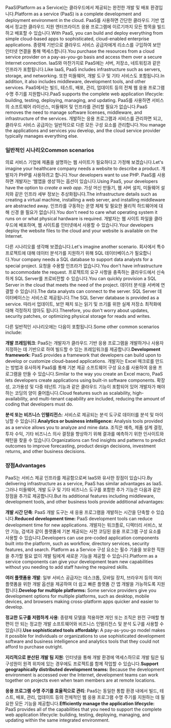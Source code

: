 <span data-ttu-id="e6f77-101">PaaS(Platform as a Service)는 클라우드에서 제공되는 완전한 개발 및 배포 환경입니다.</span><span class="sxs-lookup"><span data-stu-id="e6f77-101">Platform as a service (PaaS) is a complete development and deployment environment in the cloud.</span></span> <span data-ttu-id="e6f77-102">PaaS를 사용하면 간단한 클라우드 기반 앱에서 정교한 클라우드 지원 엔터프라이즈 응용 프로그램에 이르기까지 모든 항목을 빌드하고 배포할 수 있습니다.</span><span class="sxs-lookup"><span data-stu-id="e6f77-102">With PaaS, you can build and deploy everything from simple cloud-based apps to sophisticated, cloud-enabled enterprise applications.</span></span> <span data-ttu-id="e6f77-103">종량제 기반으로 클라우드 서비스 공급자에게 리소스를 구입하여 보안 인터넷 연결을 통해 액세스합니다.</span><span class="sxs-lookup"><span data-stu-id="e6f77-103">You purchase the resources from a cloud service provider on a pay-as-you-go basis and access them over a secure Internet connection.</span></span> <span data-ttu-id="e6f77-104">IaaS와 마찬가지로 PaaS에는 서버, 저장소, 네트워킹과 같은 인프라가 포함됩니다.</span><span class="sxs-lookup"><span data-stu-id="e6f77-104">Like IaaS, PaaS includes infrastructure such as servers, storage, and networking.</span></span> <span data-ttu-id="e6f77-105">또한 미들웨어, 개발 도구 및 기타 서비스도 포함됩니다.</span><span class="sxs-lookup"><span data-stu-id="e6f77-105">In addition, it also includes middleware, development tools, and other services.</span></span> <span data-ttu-id="e6f77-106">PaaS에서는 빌드, 테스트, 배포, 관리, 업데이트 등의 전체 웹 응용 프로그램 수명 주기를 지원합니다.</span><span class="sxs-lookup"><span data-stu-id="e6f77-106">PaaS supports the complete web application lifecycle: building, testing, deploying, managing, and updating.</span></span> <span data-ttu-id="e6f77-107">PaaS를 사용하면 서비스의 소프트웨어 라이선스, 미들웨어 및 인프라를 관리할 필요가 없습니다.</span><span class="sxs-lookup"><span data-stu-id="e6f77-107">PaaS removes the need to manage software licenses, middleware, and infrastructure of the services.</span></span> <span data-ttu-id="e6f77-108">개발하는 응용 프로그램과 서비스를 관리하면 되고, 클라우드 서비스 공급자는 일반적으로 다른 모든 구성 요소를 관리합니다.</span><span class="sxs-lookup"><span data-stu-id="e6f77-108">You manage the applications and services you develop, and the cloud service provider typically manages everything else.</span></span>

### <a name="common-scenarios"></a><span data-ttu-id="e6f77-109">일반적인 시나리오</span><span class="sxs-lookup"><span data-stu-id="e6f77-109">Common scenarios</span></span>

<span data-ttu-id="e6f77-110">의료 서비스 기업에 제품을 설명하는 웹 사이트가 필요하다고 가정해 보겠습니다.</span><span class="sxs-lookup"><span data-stu-id="e6f77-110">Let's imagine your healthcare company needs a website to describe a product.</span></span> <span data-ttu-id="e6f77-111">개발자가 PHP를 사용하려고 합니다.</span><span class="sxs-lookup"><span data-stu-id="e6f77-111">Your developers want to use PHP.</span></span> <span data-ttu-id="e6f77-112">PaaS를 사용하면 개발자는 ‘웹앱을 생성’하는 옵션이 있습니다.</span><span class="sxs-lookup"><span data-stu-id="e6f77-112">Using PaaS, your developers have the option to *create a web app*.</span></span> <span data-ttu-id="e6f77-113">가상 머신 만들기, 웹 서버 설치, 미들웨어 설치와 같은 인프라 세부 정보는 추상화됩니다.</span><span class="sxs-lookup"><span data-stu-id="e6f77-113">The infrastructure details such as creating a virtual machine, installing a web server, and installing middleware are abstracted away.</span></span> <span data-ttu-id="e6f77-114">인프라를 구동하는 운영 체제 및 필요한 물리적 하드웨어에 대해 신경 쓸 필요가 없습니다.</span><span class="sxs-lookup"><span data-stu-id="e6f77-114">You don't need to care what operating system it runs on or what physical hardware is required.</span></span> <span data-ttu-id="e6f77-115">개발자는 웹 사이트 파일을 클라우드에 배포하며, 웹 사이트를 인터넷에서 사용할 수 있습니다.</span><span class="sxs-lookup"><span data-stu-id="e6f77-115">Your developers deploy the website files to the cloud and your website is available on the Internet.</span></span>

<span data-ttu-id="e6f77-116">다른 시나리오를 생각해 보겠습니다.</span><span class="sxs-lookup"><span data-stu-id="e6f77-116">Let's imagine another scenario.</span></span> <span data-ttu-id="e6f77-117">회사에서 특수 프로젝트에 대해 데이터 분석가를 지원하기 위해 SQL 데이터베이스가 필요합니다.</span><span class="sxs-lookup"><span data-stu-id="e6f77-117">Your company needs a SQL database to support data analysts for a special project.</span></span> <span data-ttu-id="e6f77-118">요청을 수용할 인프라가 없습니다.</span><span class="sxs-lookup"><span data-stu-id="e6f77-118">You don't have infrastructure to accommodate the request.</span></span> <span data-ttu-id="e6f77-119">프로젝트의 요구 사항을 충족하는 클라우드에서 신속하게 SQL Server를 프로비전할 수 있습니다.</span><span class="sxs-lookup"><span data-stu-id="e6f77-119">You can quickly provision a SQL Server in the cloud that meets the need of the project.</span></span> <span data-ttu-id="e6f77-120">데이터 분석을 서버에 연결할 수 있습니다.</span><span class="sxs-lookup"><span data-stu-id="e6f77-120">The data analysts can connect to the server.</span></span> <span data-ttu-id="e6f77-121">SQL Server 데이터베이스는 서비스로 제공됩니다.</span><span class="sxs-lookup"><span data-stu-id="e6f77-121">The SQL Server database is provided as a service.</span></span> <span data-ttu-id="e6f77-122">따라서 업데이트, 보안 패치 또는 읽기 및 쓰기를 위한 실제 저장소 최적화에 대해 걱정하지 않아도 됩니다.</span><span class="sxs-lookup"><span data-stu-id="e6f77-122">Therefore, you don't worry about updates, security patches, or optimizing physical storage for reads and writes.</span></span>

<span data-ttu-id="e6f77-123">다른 일반적인 시나리오에는 다음이 포함됩니다.</span><span class="sxs-lookup"><span data-stu-id="e6f77-123">Some other common scenarios include:</span></span>

<span data-ttu-id="e6f77-124">**개발 프레임워크**: PaaS는 개발자가 클라우드 기반 응용 프로그램을 개발하거나 사용자 지정하는 데 기반으로 하여 빌드할 수 있는 프레임워크를 제공합니다.</span><span class="sxs-lookup"><span data-stu-id="e6f77-124">**Development framework:** PaaS provides a framework that developers can build upon to develop or customize cloud-based applications.</span></span> <span data-ttu-id="e6f77-125">개발자는 Excel 매크로를 만드는 방법과 유사하게 PaaS를 통해 기본 제공 소프트웨어 구성 요소를 사용하여 응용 프로그램을 만들 수 있습니다.</span><span class="sxs-lookup"><span data-stu-id="e6f77-125">Similar to the way you create an Excel macro, PaaS lets developers create applications using built-in software components.</span></span> <span data-ttu-id="e6f77-126">확장성, 고가용성 및 다중 테넌트 기능과 같은 클라우드 기능이 포함되어 있어 개발자가 해야 하는 코딩의 양이 줄어듭니다.</span><span class="sxs-lookup"><span data-stu-id="e6f77-126">Cloud features such as scalability, high-availability, and multi-tenant capability are included, reducing the amount of coding that developers must do.</span></span>

<span data-ttu-id="e6f77-127">**분석 또는 비즈니스 인텔리전스**: 서비스로 제공되는 분석 도구로 데이터를 분석 및 마이닝할 수 있습니다.</span><span class="sxs-lookup"><span data-stu-id="e6f77-127">**Analytics or business intelligence:** Analysis tools provided as a service allows you to analyze and mine data.</span></span> <span data-ttu-id="e6f77-128">조직은 예측, 제품 설계 결정, 투자 수익, 기타 비즈니스 의사 결정을 향상하기 위해 결과를 예측하기 위한 인사이트와 패턴을 찾을 수 있습니다.</span><span class="sxs-lookup"><span data-stu-id="e6f77-128">Organizations can find insights and patterns to predict outcomes to improve forecasting, product design decisions, investment returns, and other business decisions.</span></span>

### <a name="advantages"></a><span data-ttu-id="e6f77-129">장점</span><span class="sxs-lookup"><span data-stu-id="e6f77-129">Advantages</span></span>

<span data-ttu-id="e6f77-130">PaaS는 서비스 제공 인프라를 제공함으로써 IaaS와 유사한 장점이 있습니다.</span><span class="sxs-lookup"><span data-stu-id="e6f77-130">By delivering infrastructure as a service, PaaS has similar advantages as IaaS.</span></span> <span data-ttu-id="e6f77-131">그러나 미들웨어, 개발 도구 및 기타 비즈니스 도구를 포함한 추가 기능은 다음과 같은 장점을 추가로 제공합니다.</span><span class="sxs-lookup"><span data-stu-id="e6f77-131">But its additional features including middleware, development tools, and other business tools provide additional advantages:</span></span>

<span data-ttu-id="e6f77-132">**개발 시간 단축**: PaaS 개발 도구는 새 응용 프로그램을 개발하는 시간을 단축할 수 있습니다.</span><span class="sxs-lookup"><span data-stu-id="e6f77-132">**Reduced development time:** PaaS development tools can reduce development time for new applications.</span></span> <span data-ttu-id="e6f77-133">개발자는 워크플로, 디렉터리 서비스, 보안 기능, 검색과 같이 플랫폼에 기본 제공되는 사전 코딩된 응용 프로그램 구성 요소를 사용할 수 있습니다.</span><span class="sxs-lookup"><span data-stu-id="e6f77-133">Developers can use pre-coded application components built into the platform, such as workflow, directory services, security features, and search.</span></span> <span data-ttu-id="e6f77-134">Platform as a Service 구성 요소는 필수 기술을 보유한 직원을 추가할 필요 없이 개발 팀에게 새로운 기능을 제공할 수 있습니다.</span><span class="sxs-lookup"><span data-stu-id="e6f77-134">Platform as a service components can give your development team new capabilities without you needing to add staff having the required skills.</span></span>

<span data-ttu-id="e6f77-135">**여러 플랫폼용 개발**: 일부 서비스 공급자는 데스크톱, 모바일 장치, 브라우저 등의 여러 플랫폼을 위한 개발 옵션을 제공하여 더 쉽고 빠른 플랫폼 간 앱 개발을 가능하도록 지원합니다.</span><span class="sxs-lookup"><span data-stu-id="e6f77-135">**Develop for multiple platforms:** Some service providers give you development options for multiple platforms, such as desktop, mobile devices, and browsers making cross-platform apps quicker and easier to develop.</span></span>

<span data-ttu-id="e6f77-136">**정교한 도구를 저렴하게 사용**: 종량제 모델을 적용하면 개인 또는 조직은 완전 구매할 형편이 안 되는 정교한 개발 소프트웨어와 비즈니스 인텔리전스 및 분석 도구를 사용할 수 있습니다.</span><span class="sxs-lookup"><span data-stu-id="e6f77-136">**Use sophisticated tools affordably:** A pay-as-you-go model makes it possible for individuals or organizations to use sophisticated development software and business intelligence and analytics tools that they could not afford to purchase outright.</span></span>

<span data-ttu-id="e6f77-137">**지리적으로 분산된 개발 팀 지원**: 인터넷을 통해 개발 환경에 액세스하므로 개발 팀은 팀 구성원이 원격 위치에 있는 경우에도 프로젝트를 함께 작업할 수 있습니다.</span><span class="sxs-lookup"><span data-stu-id="e6f77-137">**Support geographically distributed development teams:** Because the development environment is accessed over the Internet, development teams can work together on projects even when team members are at remote locations.</span></span>

<span data-ttu-id="e6f77-138">**응용 프로그램 수명 주기를 효율적으로 관리**: PaaS는 동일한 통합 환경 내에서 빌드, 테스트, 배포, 관리, 업데이트 등의 전체적인 웹 응용 프로그램 수명 주기를 지원하는 데 필요한 모든 기능을 제공합니다.</span><span class="sxs-lookup"><span data-stu-id="e6f77-138">**Efficiently manage the application lifecycle:** PaaS provides all of the capabilities that you need to support the complete web application lifecycle: building, testing, deploying, managing, and updating within the same integrated environment.</span></span>
